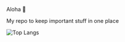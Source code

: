 Aloha 🤙

My repo to keep important stuff in one place 

![Top Langs](https://github-readme-stats.vercel.app/api/top-langs/?username=HPieniazek&show_icons=true&bg_color=0D1117&theme=radical&hide_border=true&count_private=true)

<!---
HPieniazek/HPieniazek is a ✨ special ✨ repository because its `README.md` (this file) appears on your GitHub profile.
You can click the Preview link to take a look at your changes.
--->
